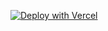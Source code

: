 [![Deploy with Vercel](https://vercel.com/button)](https://vercel.com/new/project?template=https://github.com/chinyasuhail/calendly)

